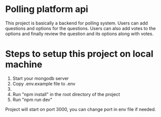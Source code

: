 # Polling platform api
This project is basically a backend for polling system. Users can add questions and options for the questions. Users can also add votes to the options and finally review the question and its options along with votes.

# Steps to setup this project on local machine

1. Start your mongodb server
2. Copy .env.example file to .env
3. 
3. Run "npm install" in the root directory of the project
4. Run "npm run dev"

Project will start on port 3000, you can change port in env file if needed.